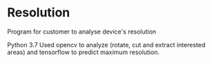 # Resolution
Program for customer to analyse device's resolution 

Python 3.7
Used opencv to analyze (rotate, cut and extract interested areas) and tensorflow to predict maximum resolution. 
